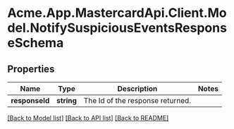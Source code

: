 # Acme.App.MastercardApi.Client.Model.NotifySuspiciousEventsResponseSchema

## Properties

Name | Type | Description | Notes
------------ | ------------- | ------------- | -------------
**responseId** | **string** | The Id of the response returned. | 

[[Back to Model list]](../README.md#documentation-for-models) [[Back to API list]](../README.md#documentation-for-api-endpoints) [[Back to README]](../README.md)

